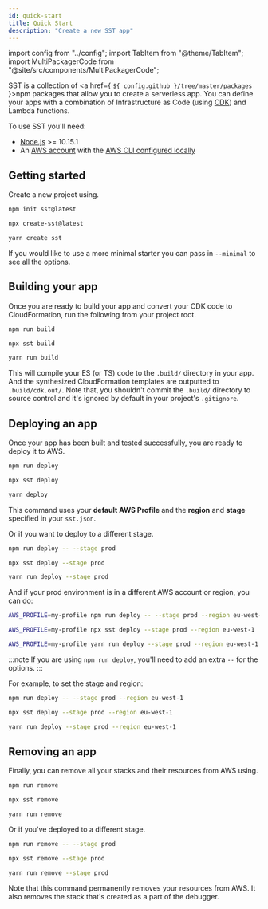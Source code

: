 ```yaml
---
id: quick-start
title: Quick Start
description: "Create a new SST app"
---
```


import config from "../config";
import TabItem from "@theme/TabItem";
import MultiPackagerCode from "@site/src/components/MultiPackagerCode";

SST is a collection of <a href={ `${ config.github }/tree/master/packages` }>npm packages</a> that allow you to create a serverless app. You can define your apps with a combination of Infrastructure as Code (using [CDK](https://aws.amazon.com/cdk/)) and Lambda functions.

To use SST you'll need:

- [Node.js](https://nodejs.org/en/download/) >= 10.15.1
- An [AWS account](https://serverless-stack.com/chapters/create-an-aws-account.html) with the [AWS CLI configured locally](https://serverless-stack.com/chapters/configure-the-aws-cli.html)

## Getting started

Create a new project using.

<MultiPackagerCode>
<TabItem value="npm">

```bash
npm init sst@latest
```

</TabItem>
<TabItem value="npx">

```bash
npx create-sst@latest
```

</TabItem>
<TabItem value="yarn">

```bash
yarn create sst
```

</TabItem>
</MultiPackagerCode>

If you would like to use a more minimal starter you can pass in `--minimal` to see all the options.

## Building your app

Once you are ready to build your app and convert your CDK code to CloudFormation, run the following from your project root.

<MultiPackagerCode>
<TabItem value="npm">

```bash
npm run build
```

</TabItem>
<TabItem value="npx">

```bash
npx sst build
```

</TabItem>
<TabItem value="yarn">

```bash
yarn run build
```

</TabItem>
</MultiPackagerCode>

This will compile your ES (or TS) code to the `.build/` directory in your app. And the synthesized CloudFormation templates are outputted to `.build/cdk.out/`. Note that, you shouldn't commit the `.build/` directory to source control and it's ignored by default in your project's `.gitignore`.

## Deploying an app

Once your app has been built and tested successfully, you are ready to deploy it to AWS.

<MultiPackagerCode>
<TabItem value="npm">

```bash
npm run deploy
```

</TabItem>
<TabItem value="npx">

```bash
npx sst deploy
```

</TabItem>
<TabItem value="yarn">

```bash
yarn deploy
```

</TabItem>
</MultiPackagerCode>

This command uses your **default AWS Profile** and the **region** and **stage** specified in your `sst.json`.

Or if you want to deploy to a different stage.

<MultiPackagerCode>
<TabItem value="npm">

```bash
npm run deploy -- --stage prod
```

</TabItem>
<TabItem value="npx">

```bash
npx sst deploy --stage prod
```

</TabItem>
<TabItem value="yarn">

```bash
yarn run deploy --stage prod
```

</TabItem>
</MultiPackagerCode>

And if your prod environment is in a different AWS account or region, you can do:

<MultiPackagerCode>
<TabItem value="npm">

```bash
AWS_PROFILE=my-profile npm run deploy -- --stage prod --region eu-west-1
```

</TabItem>
<TabItem value="npx">

```bash
AWS_PROFILE=my-profile npx sst deploy --stage prod --region eu-west-1
```

</TabItem>
<TabItem value="yarn">

```bash
AWS_PROFILE=my-profile yarn run deploy --stage prod --region eu-west-1
```

</TabItem>
</MultiPackagerCode>

:::note
If you are using `npm run deploy`, you'll need to add an extra `--` for the options.
:::

For example, to set the stage and region:

<MultiPackagerCode>
<TabItem value="npm">

```bash
npm run deploy -- --stage prod --region eu-west-1
```

</TabItem>
<TabItem value="npx">

```bash
npx sst deploy --stage prod --region eu-west-1
```

</TabItem>
<TabItem value="yarn">

```bash
yarn run deploy --stage prod --region eu-west-1
```

</TabItem>
</MultiPackagerCode>

## Removing an app

Finally, you can remove all your stacks and their resources from AWS using.

<MultiPackagerCode>
<TabItem value="npm">

```bash
npm run remove
```

</TabItem>
<TabItem value="npx">

```bash
npx sst remove
```

</TabItem>
<TabItem value="yarn">

```bash
yarn run remove
```

</TabItem>
</MultiPackagerCode>

Or if you've deployed to a different stage.

<MultiPackagerCode>
<TabItem value="npm">

```bash
npm run remove -- --stage prod
```

</TabItem>
<TabItem value="npx">

```bash
npx sst remove --stage prod
```

</TabItem>
<TabItem value="yarn">

```bash
yarn run remove --stage prod
```

</TabItem>
</MultiPackagerCode>

Note that this command permanently removes your resources from AWS. It also removes the stack that's created as a part of the debugger.

